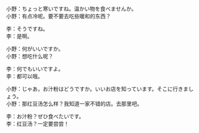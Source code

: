 小野：ちょっと寒いですね。温かい物を食べませんか。  
小野：有点冷呢。要不要去吃些暖和的东西？  

李：そうですね。  
李：是啊。  

小野：何がいいですか。  
小野：想吃什么呢？  

李：何でもいいですよ。  
李：都可以哦。  

小野：じゃあ，お汁粉はどうですか。いいお店を知っています。そこに行きましょう。  
小野：那红豆汤怎么样？我知道一家不错的店。去那里吧。  

李：お汁粉？ぜひ食べたいです。  
李：红豆汤？一定要尝尝！